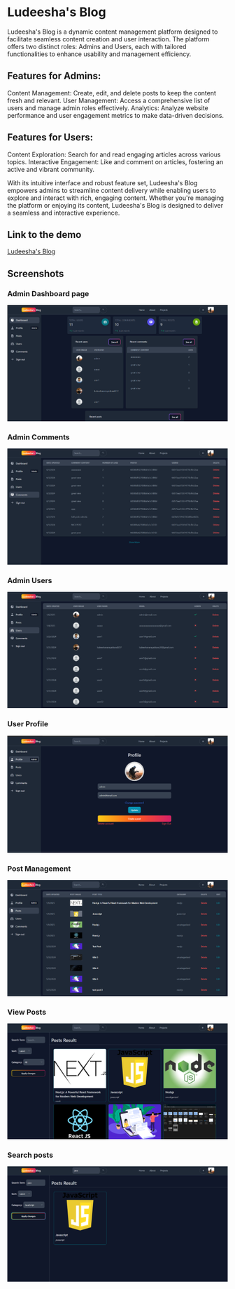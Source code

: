 # Ludeesha's Blog

Ludeesha's Blog is a dynamic content management platform designed to facilitate seamless content creation and user interaction. The platform offers two distinct roles: Admins and Users, each with tailored functionalities to enhance usability and management efficiency.

## Features for Admins:
Content Management: Create, edit, and delete posts to keep the content fresh and relevant.
User Management: Access a comprehensive list of users and manage admin roles effectively.
Analytics: Analyze website performance and user engagement metrics to make data-driven decisions.

## Features for Users:
Content Exploration: Search for and read engaging articles across various topics.
Interactive Engagement: Like and comment on articles, fostering an active and vibrant community.

With its intuitive interface and robust feature set, Ludeesha's Blog empowers admins to streamline content delivery while enabling users to explore and interact with rich, engaging content. Whether you're managing the platform or enjoying its content, Ludeesha's Blog is designed to deliver a seamless and interactive experience.

## Link to the demo
[Ludeesha's Blog](https://blog-app-axl1.onrender.com/)

<!-- Insert the photos from public folder here -->
## Screenshots

### Admin Dashboard page
![Dashboard Page](./public/Dashboard.png)

### Admin Comments
![Admin Comments](./public/Comments.png)

### Admin Users
![Admin Users](./public//Users.png)

### User Profile
![User Profile](./public/profile.png)

### Post Management
![Post Management](./public/posts.png)

### View Posts
![View Posts](./public/ViewPosts.png)

### Search posts
![Search Posts](./public/SearchPosts.png)
